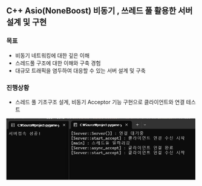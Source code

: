 ## C++ Asio(NoneBoost) 비동기 , 쓰레드 풀 활용한 서버 설계 및 구현

### 목표
- 비동기 네트워킹에 대한 깊은 이해
- 스레드풀 구조에 대한 이해와 구축 경험
- 대규모 트래픽을 염두하여 대응할 수 있는 서버 설계 및 구축

### 진행상황

- 스레드 풀 기초구조 설계, 비동기 Acceptor 기능 구현으로 클라이언트와 연결 테스트

<img src="./img/0001.png" width=500>